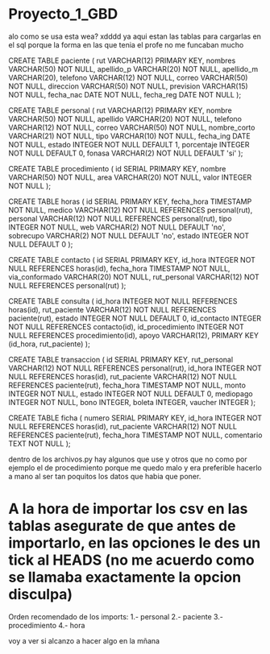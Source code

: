 # Proyecto_1_GBD
alo como se usa esta wea? xdddd
ya aqui estan las tablas para cargarlas en el sql porque la forma en las que tenia el profe no me funcaban mucho

CREATE TABLE paciente (
  rut VARCHAR(12) PRIMARY KEY,
  nombres VARCHAR(50) NOT NULL,
  apellido_p VARCHAR(20) NOT NULL,
  apellido_m VARCHAR(20),
  telefono VARCHAR(12) NOT NULL,
  correo VARCHAR(50) NOT NULL,
  direccion VARCHAR(50) NOT NULL,
  prevision VARCHAR(15) NOT NULL,
  fecha_nac DATE NOT NULL,
  fecha_reg DATE NOT NULL
);

CREATE TABLE personal (
  rut VARCHAR(12) PRIMARY KEY,
  nombre VARCHAR(50) NOT NULL,
  apellido VARCHAR(20) NOT NULL,
  telefono VARCHAR(12) NOT NULL,
  correo VARCHAR(50) NOT NULL,
  nombre_corto VARCHAR(21) NOT NULL,
  tipo VARCHAR(10) NOT NULL,
  fecha_ing DATE NOT NULL,
  estado INTEGER NOT NULL DEFAULT 1,
  porcentaje INTEGER NOT NULL DEFAULT 0,
  fonasa VARCHAR(2) NOT NULL DEFAULT 'si'
);

CREATE TABLE procedimiento (
  id SERIAL PRIMARY KEY,
  nombre VARCHAR(50) NOT NULL,
  area VARCHAR(20) NOT NULL,
  valor INTEGER NOT NULL
);

CREATE TABLE horas (
  id SERIAL PRIMARY KEY,
  fecha_hora TIMESTAMP NOT NULL,
  medico VARCHAR(12) NOT NULL REFERENCES personal(rut),
  personal VARCHAR(12) NOT NULL REFERENCES personal(rut),
  tipo INTEGER NOT NULL,
  web VARCHAR(2) NOT NULL DEFAULT 'no',
  sobrecupo VARCHAR(2) NOT NULL DEFAULT 'no',
  estado INTEGER NOT NULL DEFAULT 0
);

CREATE TABLE contacto (
  id SERIAL PRIMARY KEY,
  id_hora INTEGER NOT NULL REFERENCES horas(id),
  fecha_hora TIMESTAMP NOT NULL,
  via_conformado VARCHAR(20) NOT NULL,
  rut_personal VARCHAR(12) NOT NULL REFERENCES personal(rut)
);

CREATE TABLE consulta (
  id_hora INTEGER NOT NULL REFERENCES horas(id),
  rut_paciente VARCHAR(12) NOT NULL REFERENCES paciente(rut),
  estado INTEGER NOT NULL DEFAULT 0,
  id_contacto INTEGER NOT NULL REFERENCES contacto(id),
  id_procedimiento INTEGER NOT NULL REFERENCES procedimiento(id),
  apoyo VARCHAR(12),
  PRIMARY KEY (id_hora, rut_paciente)
);

CREATE TABLE transaccion (
  id SERIAL PRIMARY KEY,
  rut_personal VARCHAR(12) NOT NULL REFERENCES personal(rut),
  id_hora INTEGER NOT NULL REFERENCES horas(id),
  rut_paciente VARCHAR(12) NOT NULL REFERENCES paciente(rut),
  fecha_hora TIMESTAMP NOT NULL,
  monto INTEGER NOT NULL,
  estado INTEGER NOT NULL DEFAULT 0,
  mediopago INTEGER NOT NULL,
  bono INTEGER,
  boleta INTEGER,
  vaucher INTEGER
);

CREATE TABLE ficha (
  numero SERIAL PRIMARY KEY,
  id_hora INTEGER NOT NULL REFERENCES horas(id),
  rut_paciente VARCHAR(12) NOT NULL REFERENCES paciente(rut),
  fecha_hora TIMESTAMP NOT NULL,
  comentario TEXT NOT NULL
);

dentro de los archivos.py hay algunos que use y otros que no como por ejemplo el de procedimiento porque me quedo malo y era preferible hacerlo a mano al ser tan poquitos los datos que habia que poner.

# A la hora de importar los csv en las tablas asegurate de que antes de importarlo, en las opciones le des un tick al HEADS (no me acuerdo como se llamaba exactamente la opcion disculpa)

Orden recomendado de los imports:
1.- personal
2.- paciente
3.- procedimiento
4.- hora

voy a ver si alcanzo a hacer algo en la mñana 
